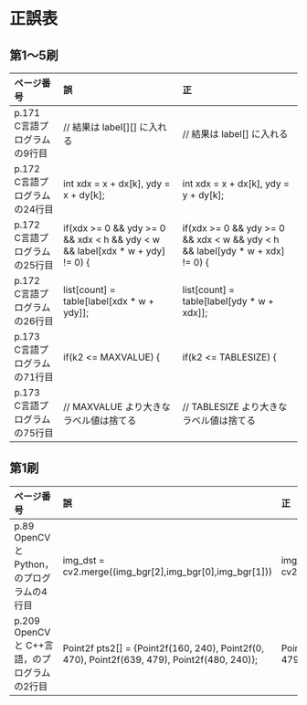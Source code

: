 # 正誤表

## 第1～5刷
| ページ番号 | 誤 | 正 |
| :----------- | :-------------------------------- |:--------------------------------|
|p.171<br>C言語プログラムの9行目|// 結果は label[][] に入れる|// 結果は label[] に入れる|
|p.172<br>C言語プログラムの24行目|int xdx = x + dx[k], ydy = x + dy[k];|int xdx = x + dx[k], ydy = y + dy[k];|
|p.172<br>C言語プログラムの25行目|if(xdx >= 0 && ydy >= 0 && xdx < h && ydy < w && label[xdx * w + ydy] != 0) {|if(xdx >= 0 && ydy >= 0 && xdx < w && ydy < h && label[ydy * w + xdx] != 0) {|
|p.172<br>C言語プログラムの26行目|list[count] = table[label[xdx * w + ydy]];|list[count] = table[label[ydy * w + xdx]];|
|p.173<br>C言語プログラムの71行目|if(k2 <= MAXVALUE) {|if(k2 <= TABLESIZE) {|
|p.173<br>C言語プログラムの75行目|// MAXVALUE より大きなラベル値は捨てる|// TABLESIZE より大きなラベル値は捨てる|

## 第1刷
| ページ番号 | 誤 | 正 |
| :----------- | :-------------------------------- |:--------------------------------|
|p.89<br>OpenCVとPython，のプログラムの4行目|img_dst = cv2.merge((img_bgr[2],img_bgr[0],img_bgr[1]))|img_dst = cv2.merge((img_bgr[1],img_bgr[2],img_bgr[0]))|
|p.209<br>OpenCV と C++言語，のプログラムの2行目|Point2f pts2[] = {Point2f(160, 240), Point2f(0, 470), Point2f(639, 479), Point2f(480, 240)};|Point2f pts2[] = {Point2f(160, 240), Point2f(0, 479), Point2f(639, 479), Point2f(480, 240)};|

